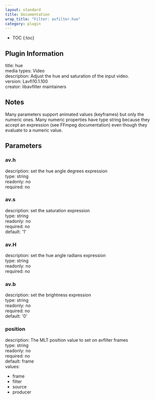 ```yaml
---
layout: standard
title: Documentation
wrap_title: "Filter: avfilter.hue"
category: plugin
---
```

* TOC
{:toc}

## Plugin Information

title: hue  
media types:
Video  
description: Adjust the hue and saturation of the input video.  
version: Lavfi10.1.100  
creator: libavfilter maintainers  

## Notes

Many parameters support animated values (keyframes) but only the numeric ones. Many numeric properties have type string because they accept an expression (see FFmpeg documentation) even though they evaluate to a numeric value.

## Parameters

### av.h

  
description:
set the hue angle degrees expression  
type: string  
readonly: no  
required: no  

### av.s

  
description:
set the saturation expression  
type: string  
readonly: no  
required: no  
default: '1'  

### av.H

  
description:
set the hue angle radians expression  
type: string  
readonly: no  
required: no  

### av.b

  
description:
set the brightness expression  
type: string  
readonly: no  
required: no  
default: '0'  

### position

  
description:
The MLT position value to set on avfilter frames  
type: string  
readonly: no  
required: no  
default: frame  
values:  

* frame
* filter
* source
* producer

